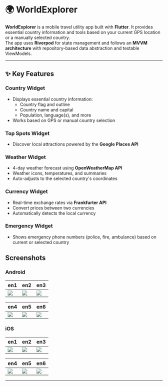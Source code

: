 # 🌍 WorldExplorer

**WorldExplorer** is a mobile travel utility app built with **Flutter**. It provides essential country information and tools based on your current GPS location or a manually selected country.  
The app uses **Riverpod** for state management and follows an **MVVM architecture** with repository-based data abstraction and testable ViewModels.

---

## ✨ Key Features

### Country Widget
- Displays essential country information:
  - Country flag and outline
  - Country name and capital
  - Population, language(s), and more
- Works based on GPS or manual country selection

### Top Spots Widget
- Discover local attractions powered by the **Google Places API**

### Weather Widget
- 4-day weather forecast using **OpenWeatherMap API**
- Weather icons, temperatures, and summaries
- Auto-adjusts to the selected country's coordinates

### Currency Widget
- Real-time exchange rates via **Frankfurter API**
- Convert prices between two currencies
- Automatically detects the local currency

### Emergency Widget
- Shows emergency phone numbers (police, fire, ambulance) based on current or selected country




## Screenshots

### Android

| en1 | en2 | en3 |
|-----|-----|-----|
| ![](docs/screenshots/android/en1.png) | ![](docs/screenshots/android/en2.png) | ![](docs/screenshots/android/en3.png) |

| en4 | en5 | en6 |
|-----|-----|-----|
| ![](docs/screenshots/android/en4.png) | ![](docs/screenshots/android/en5.png) | ![](docs/screenshots/android/en6.png) |

### iOS

| en1 | en2 | en3 |
|-----|-----|-----|
| ![](docs/screenshots/iOS/en1.png) | ![](docs/screenshots/iOS/en2.png) | ![](docs/screenshots/iOS/en3.png) |

| en4 | en5 | en6 |
|-----|-----|-----|
| ![](docs/screenshots/iOS/en4.png) | ![](docs/screenshots/iOS/en5.png) | ![](docs/screenshots/iOS/en6.png) |

---
